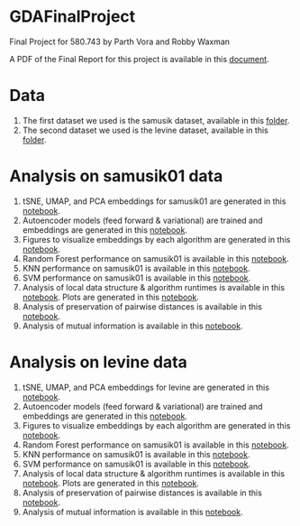 # GDAFinalProject
Final Project for 580.743 by Parth Vora and Robby Waxman

A PDF of the Final Report for this project is available in this [document](https://github.com/robbywaxman/GDAFinalProject/blob/main/Report.pdf).

# Data
1. The first dataset we used is the samusik dataset, available in this [folder](https://github.com/robbywaxman/GDAFinalProject/tree/main/SamusikData). 
2. The second dataset we used is the levine dataset, available in this [folder](https://github.com/robbywaxman/GDAFinalProject/tree/main/LevineData). 

# Analysis on samusik01 data
1. tSNE, UMAP, and PCA embeddings for samusik01 are generated in this [notebook](https://github.com/robbywaxman/GDAFinalProject/blob/main/Samusik%20Clustering.ipynb). 
2. Autoencoder models (feed forward & variational) are trained and embeddings are generated in this [notebook](https://github.com/robbywaxman/GDAFinalProject/blob/main/autoencoders-for-scrna-nonlinear-embeddings.ipynb). 
3. Figures to visualize embeddings by each algorithm are generated in this [notebook](https://github.com/robbywaxman/GDAFinalProject/blob/main/SamusikEmbeddingFigureGeneration.ipynb).
4. Random Forest performance on samusik01 is available in this [notebook](https://github.com/robbywaxman/GDAFinalProject/blob/main/Metrics/RandomForestMetrics.ipynb).
5. KNN performance on samusik01 is available in this [notebook](https://github.com/robbywaxman/GDAFinalProject/blob/main/Metrics/KNNMetrics.ipynb).
6. SVM performance on samusik01 is available in this [notebook](https://github.com/robbywaxman/GDAFinalProject/blob/main/Metrics/SVMMetrics.ipynb).
7. Analysis of local data structure & algorithm runtimes is available in this [notebook](https://github.com/robbywaxman/GDAFinalProject/blob/main/Metrics/PearsonCorrelation_with_Runtimes_Calculations.ipynb). Plots are generated in this [notebook](https://github.com/robbywaxman/GDAFinalProject/blob/main/Metrics/PearsonCorrelationSubsampleMetrics.ipynb). 
8. Analysis of preservation of pairwise distances is available in this [notebook](https://github.com/robbywaxman/GDAFinalProject/blob/main/Metrics/Pairwise%20Distances.ipynb).
9. Analysis of mutual information is available in this [notebook](https://github.com/robbywaxman/GDAFinalProject/blob/main/Metrics/MutualInfo.ipynb). 

# Analysis on levine data
1. tSNE, UMAP, and PCA embeddings for levine are generated in this [notebook](https://github.com/robbywaxman/GDAFinalProject/blob/main/Levine%20Clustering.ipynb). 
2. Autoencoder models (feed forward & variational) are trained and embeddings are generated in this [notebook](https://github.com/robbywaxman/GDAFinalProject/blob/main/levine-autoencoders.ipynb). 
3. Figures to visualize embeddings by each algorithm are generated in this [notebook](https://github.com/robbywaxman/GDAFinalProject/blob/main/LevineEmbeddingFigureGeneration.ipynb).
4. Random Forest performance on samusik01 is available in this [notebook](https://github.com/robbywaxman/GDAFinalProject/blob/main/Metrics/RandomForestMetrics.ipynb).
5. KNN performance on samusik01 is available in this [notebook](https://github.com/robbywaxman/GDAFinalProject/blob/main/Metrics/KNNMetrics.ipynb).
6. SVM performance on samusik01 is available in this [notebook](https://github.com/robbywaxman/GDAFinalProject/blob/main/Metrics/SVMMetrics.ipynb).
7. Analysis of local data structure & algorithm runtimes is available in this [notebook](https://github.com/robbywaxman/GDAFinalProject/blob/main/Metrics/PearsonCorrelation_with_Runtimes_Calculations.ipynb). Plots are generated in this [notebook](https://github.com/robbywaxman/GDAFinalProject/blob/main/Metrics/PearsonCorrelationSubsampleMetrics.ipynb). 
8. Analysis of preservation of pairwise distances is available in this [notebook](https://github.com/robbywaxman/GDAFinalProject/blob/main/Metrics/Pairwise%20Distances.ipynb).
9. Analysis of mutual information is available in this [notebook](https://github.com/robbywaxman/GDAFinalProject/blob/main/Metrics/MutualInfo.ipynb). 

